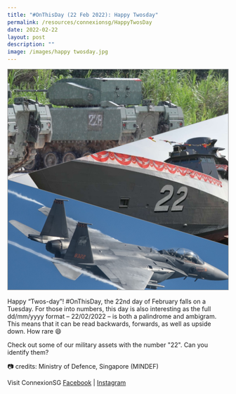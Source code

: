 ```yaml
---
title: "#OnThisDay (22 Feb 2022): Happy Twosday"
permalink: /resources/connexionsg/HappyTwosDay
date: 2022-02-22
layout: post
description: ""
image: /images/happy twosday.jpg
---
```

![](/images/happy%20twosday.jpg)

Happy “Twos-day”! #OnThisDay, the 22nd day of February falls on a Tuesday. For those into numbers, this day is also interesting as the full dd/mm/yyyy format – 22/02/2022 – is both a palindrome and ambigram. This means that it can be read backwards, forwards, as well as upside down. How rare 😄

Check out some of our military assets with the number "22". Can you identify them?

📷 credits: Ministry of Defence, Singapore (MINDEF)

Visit ConnexionSG [Facebook](https://www.facebook.com/ConnexionSG) | [Instagram](https://www.instagram.com/connexionsg/)